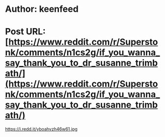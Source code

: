# Author: keenfeed
# Post URL: [https://www.reddit.com/r/Superstonk/comments/n1cs2g/if_you_wanna_say_thank_you_to_dr_susanne_trimbath/](https://www.reddit.com/r/Superstonk/comments/n1cs2g/if_you_wanna_say_thank_you_to_dr_susanne_trimbath/)


https://i.redd.it/yboahvzh46w61.jpg